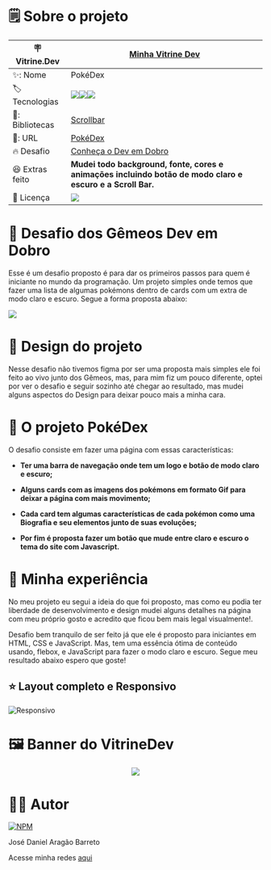 # 🗒️ Sobre o projeto

| 🪧 Vitrine.Dev |  [Minha Vitrine Dev](https://cursos.alura.com.br/vitrinedev/danielbarreto)   |
| -------------  | --- |
| ✨: Nome        | PokéDex
| 🏷️ Tecnologias | <img src="https://img.shields.io/badge/HTML5-E34F26?style=for-the-badge&logo=html5&logoColor=white"><img src="https://img.shields.io/badge/CSS3-1572B6?style=for-the-badge&logo=css3&logoColor=white"><img src="https://img.shields.io/badge/JavaScript-F7DF1E?style=for-the-badge&logo=javascript&logoColor=black">
| 🎇: Bibliotecas | [Scrollbar](https://www.cssportal.com/css-scrollbar-generator/)
| 🚀: URL         | [PokéDex](https://pokedex-dev-em-dobro.bohr.io)
| 🔥 Desafio     | [Conheça o Dev em Dobro](https://www.youtube.com/c/DevemDobro)
| :laughing: Extras feito     | **Mudei todo background, fonte, cores e animações incluindo botão de modo claro e escuro e a Scroll Bar.**
| :page_with_curl: Licença         | [<img src="https://img.shields.io/badge/LICENSE-MIT-green"/>](https://choosealicense.com/licenses/mit/) 


# 💪 Desafio dos Gêmeos Dev em Dobro

Esse é um desafio proposto é para dar os primeiros passos para quem é iniciante no mundo da programação. Um projeto simples onde temos que fazer uma lista de algumas pokémons dentro de cards com um extra de modo claro e escuro. Segue a forma proposta abaixo:

<img src="https://github.com/DanielBarret0/pokedex-dev-em-dobro/blob/main/gif/projeto-proposto.gif">

# 🎨 Design do projeto

Nesse desafio não tivemos figma por ser uma proposta mais simples ele foi feito ao vivo junto dos Gêmeos, mas, para mim fiz um pouco diferente, optei por ver o desafio e seguir sozinho até chegar ao resultado, mas mudei alguns aspectos do Design para deixar pouco mais a minha cara. 


# 📑 O projeto PokéDex

O desafio consiste em fazer uma página com essas características:

- **Ter uma barra de navegação onde tem um logo e botão de modo claro e escuro;**

- **Alguns cards com as imagens dos pokémons em formato Gif para deixar a página com mais movimento;**

- **Cada card tem algumas características de cada pokémon como uma Biografia e seu elementos junto de suas evoluções;**

- **Por fim é proposta fazer um botão que mude entre claro e escuro o tema do site com Javascript.**

# 🤯 Minha experiência

No meu projeto eu segui a ideia do que foi proposto, mas como eu podia ter liberdade de desenvolvimento e design mudei alguns detalhes na página com meu próprio gosto e acredito que ficou bem mais legal visualmente!. 

Desafio bem tranquilo de ser feito já que ele é proposto para iniciantes em HTML, CSS e JavaScript. Mas, tem uma essência ótima de conteúdo usando, flebox, e JavaScript para fazer o modo claro e escuro. Segue meu resultado abaixo espero que goste! 

## ⭐ Layout completo e Responsivo
![Responsivo](https://github.com/DanielBarret0/pokedex-dev-em-dobro/blob/main/gif/meu-projeto.gif)


# 🖼️ Banner do VitrineDev

<div align="center">
<img src="https://github.com/DanielBarret0/pokedex-dev-em-dobro/blob/main/gif/meu-projeto.gif#vitrinedev">
</div>

# 🙋‍♂️ Autor

[![NPM](https://img.shields.io/npm/l/react)](https://github.com/DanielBarret0/codeChella/blob/main/LICENSE.md)

José Daniel Aragão Barreto

Acesse minha redes [aqui](https://social-links-v2.bohr.io/)
